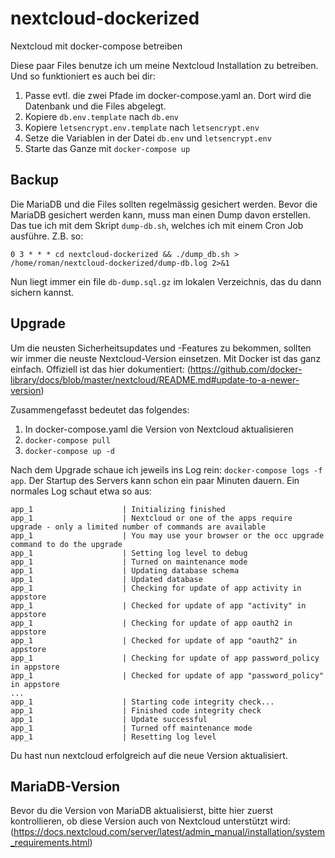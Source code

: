 # nextcloud-dockerized
Nextcloud mit docker-compose betreiben

Diese paar Files benutze ich um meine Nextcloud Installation zu betreiben. Und so funktioniert es auch bei dir:

1. Passe evtl. die zwei Pfade im docker-compose.yaml an. Dort wird die Datenbank und die Files abgelegt.
2. Kopiere `db.env.template` nach `db.env`
3. Kopiere `letsencrypt.env.template` nach `letsencrypt.env`
4. Setze die Variablen in der Datei `db.env` und `letsencrypt.env`
5. Starte das Ganze mit `docker-compose up`

## Backup
Die MariaDB und die Files sollten regelmässig gesichert werden. Bevor die MariaDB gesichert werden kann, muss
man einen Dump davon erstellen. Das tue ich mit dem Skript `dump-db.sh`, welches ich mit einem Cron Job ausführe.
Z.B. so:

```
0 3 * * * cd nextcloud-dockerized && ./dump_db.sh > /home/roman/nextcloud-dockerized/dump-db.log 2>&1
```

Nun liegt immer ein file `db-dump.sql.gz` im lokalen Verzeichnis, das du dann sichern kannst.

## Upgrade
Um die neusten Sicherheitsupdates und -Features zu bekommen, sollten wir immer die neuste Nextcloud-Version
einsetzen. Mit Docker ist das ganz einfach. Offiziell ist das hier dokumentiert: (https://github.com/docker-library/docs/blob/master/nextcloud/README.md#update-to-a-newer-version)

Zusammengefasst bedeutet das folgendes:

1. In docker-compose.yaml die Version von Nextcloud aktualisieren
2. `docker-compose pull`
3. `docker-compose up -d`

Nach dem Upgrade schaue ich jeweils ins Log rein: `docker-compose logs -f app`. Der Startup des Servers kann schon ein paar 
Minuten dauern. Ein normales Log schaut etwa so aus:

```
app_1                    | Initializing finished
app_1                    | Nextcloud or one of the apps require upgrade - only a limited number of commands are available
app_1                    | You may use your browser or the occ upgrade command to do the upgrade
app_1                    | Setting log level to debug
app_1                    | Turned on maintenance mode
app_1                    | Updating database schema
app_1                    | Updated database
app_1                    | Checking for update of app activity in appstore
app_1                    | Checked for update of app "activity" in appstore
app_1                    | Checking for update of app oauth2 in appstore
app_1                    | Checked for update of app "oauth2" in appstore
app_1                    | Checking for update of app password_policy in appstore
app_1                    | Checked for update of app "password_policy" in appstore
...
app_1                    | Starting code integrity check...
app_1                    | Finished code integrity check
app_1                    | Update successful
app_1                    | Turned off maintenance mode
app_1                    | Resetting log level
```

Du hast nun nextcloud erfolgreich auf die neue Version aktualisiert.

## MariaDB-Version
Bevor du die Version von MariaDB aktualisierst, bitte hier zuerst kontrollieren, ob diese Version auch von Nextcloud unterstützt wird:
(https://docs.nextcloud.com/server/latest/admin_manual/installation/system_requirements.html)
